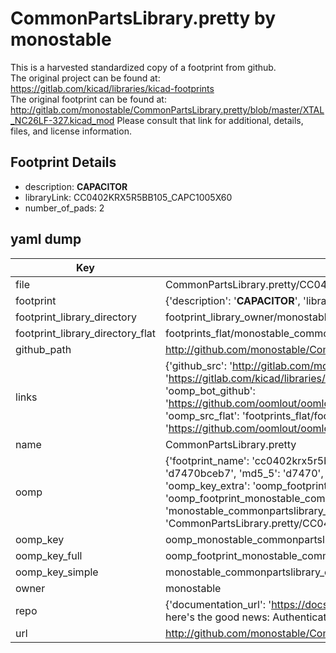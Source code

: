 # CommonPartsLibrary.pretty by monostable  
This is a harvested standardized copy of a footprint from github.  
The original project can be found at:  
https://gitlab.com/kicad/libraries/kicad-footprints  
The original footprint can be found at:
http://gitlab.com/monostable/CommonPartsLibrary.pretty/blob/master/XTAL_NC26LF-327.kicad_mod
Please consult that link for additional, details, files, and license information.  
## Footprint Details
* description: <b>CAPACITOR</b>  
* libraryLink: CC0402KRX5R5BB105_CAPC1005X60  
* number_of_pads: 2  
## yaml dump  
| Key | Value |  
| --- | --- |  
| file | CommonPartsLibrary.pretty/CC0402KRX5R5BB105_CAPC1005X60.kicad_mod |  
| footprint | {'description': '<b>CAPACITOR</b>', 'libraryLink': 'CC0402KRX5R5BB105_CAPC1005X60', 'number_of_pads': 2} |  
| footprint_library_directory | footprint_library_owner/monostable_CommonPartsLibrary.pretty |  
| footprint_library_directory_flat | footprints_flat/monostable_commonpartslibrary_cc0402krx5r5bb105_capc1005x60/working |  
| github_path | http://github.com/monostable/CommonPartsLibrary.pretty/blob/master/CC0402KRX5R5BB105_CAPC1005X60.kicad_mod |  
| links | {'github_src': 'http://gitlab.com/monostable/CommonPartsLibrary.pretty/blob/master/XTAL_NC26LF-327.kicad_mod', 'github_src_repo': 'https://gitlab.com/kicad/libraries/kicad-footprints', 'oomp_bot': 'footprints/monostable_commonpartslibrary_cc0402krx5r5bb105_capc1005x60/working', 'oomp_bot_github': 'https://github.com/oomlout/oomlout_oomp_footprint_bot/tree/main/footprints/monostable_commonpartslibrary_cc0402krx5r5bb105_capc1005x60/working', 'oomp_src_flat': 'footprints_flat/footprints_flat/monostable_commonpartslibrary_cc0402krx5r5bb105_capc1005x60/working', 'oomp_src_flat_github': 'https://github.com/oomlout/oomlout_oomp_footprint_src/tree/main/footprints_flat/monostable_commonpartslibrary_cc0402krx5r5bb105_capc1005x60/working'} |  
| name | CommonPartsLibrary.pretty |  
| oomp | {'footprint_name': 'cc0402krx5r5bb105_capc1005x60', 'library_name': 'commonpartslibrary', 'md5': 'd7470bceb7a38d8b153053133d2cb7da', 'md5_10': 'd7470bceb7', 'md5_5': 'd7470', 'md5_6': 'd7470b', 'oomp_key': 'oomp_monostable_commonpartslibrary_cc0402krx5r5bb105_capc1005x60', 'oomp_key_extra': 'oomp_footprint_monostable_commonpartslibrary_cc0402krx5r5bb105_capc1005x60', 'oomp_key_full': 'oomp_footprint_monostable_commonpartslibrary_cc0402krx5r5bb105_capc1005x60_d7470b', 'oomp_key_simple': 'monostable_commonpartslibrary_cc0402krx5r5bb105_capc1005x60', 'original_filename': 'CommonPartsLibrary.pretty/CC0402KRX5R5BB105_CAPC1005X60.kicad_mod', 'owner_name': 'monostable'} |  
| oomp_key | oomp_monostable_commonpartslibrary_cc0402krx5r5bb105_capc1005x60 |  
| oomp_key_full | oomp_footprint_monostable_commonpartslibrary_cc0402krx5r5bb105_capc1005x60 |  
| oomp_key_simple | monostable_commonpartslibrary_cc0402krx5r5bb105_capc1005x60 |  
| owner | monostable |  
| repo | {'documentation_url': 'https://docs.github.com/rest/overview/resources-in-the-rest-api#rate-limiting', 'message': "API rate limit exceeded for 84.66.173.59. (But here's the good news: Authenticated requests get a higher rate limit. Check out the documentation for more details.)"} |  
| url | http://github.com/monostable/CommonPartsLibrary.pretty |  

